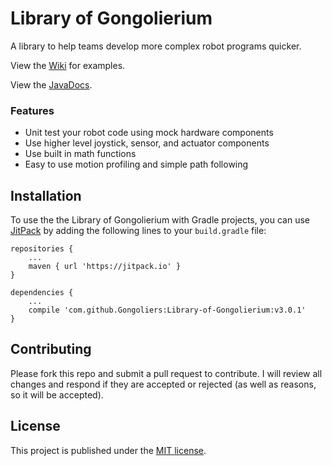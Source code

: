 # Library of Gongolierium
<!--[![Build Status](https://travis-ci.org/Gongoliers/Library-of-Gongolierium.svg?branch=master)](https://travis-ci.org/Gongoliers/Library-of-Gongolierium)-->

A library to help teams develop more complex robot programs quicker. 

View the [Wiki](https://github.com/Gongoliers/Library-of-Gongolierium/wiki) for examples.

View the [JavaDocs](https://gongoliers.github.io/Library-of-Gongolierium/).

### Features
- Unit test your robot code using mock hardware components
- Use higher level joystick, sensor, and actuator components
- Use built in math functions
- Easy to use motion profiling and simple path following

## Installation
To use the the Library of Gongolierium with Gradle projects, you can use [JitPack](https://jitpack.io/) by adding the following lines to your `build.gradle` file:

```Gradle
repositories {
    ...
    maven { url 'https://jitpack.io' }
}

dependencies {
    ...
    compile 'com.github.Gongoliers:Library-of-Gongolierium:v3.0.1'
}
```

## Contributing
Please fork this repo and submit a pull request to contribute. I will review all changes and respond if they are accepted or rejected (as well as reasons, so it will be accepted).

## License
This project is published under the [MIT license](LICENSE).

